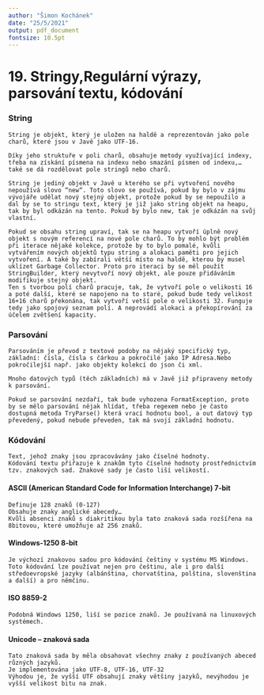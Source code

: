 ```yaml
---
author: "Šimon Kochánek"
date: "25/5/2021"
output: pdf_document
fontsize: 10.5pt
---
```


<style type="text/css">
  body{
    font-size: 10.5pt;
  }
</style>

# 19. Stringy,Regulární výrazy, parsování textu, kódování

### String

    String je objekt, který je uložen na haldě a reprezentován jako pole charů, které jsou v Javě jako UTF-16.

    Díky jeho struktuře v poli charů, obsahuje metody využívající indexy, třeba na získání písmena na indexu nebo smazání písmen od indexu,… také se dá rozdělovat pole stringů nebo charů.

    String je jediný objekt v Javě u kterého se při vytvoření nového nepoužívá slovo “new“. Toto slovo se používá, pokud by bylo v zájmu vývojáře udělat nový stejný objekt, protože pokud by se nepoužilo a dal by se to stringu text, který je již jako string objekt na heapu, tak by byl odkázán na tento. Pokud by bylo new, tak je odkázán na svůj vlastní.

    Pokud se obsahu string upraví, tak se na heapu vytvoří úplně nový objekt s novým referencí na nové pole charů. To by mohlo být problém při iterace nějaké kolekce, protože by to bylo pomalé, kvůli vytvářením nových objektů typu string a alokaci paměti pro jejich vytvoření. A také by zabírali větší místo na haldě, kterou by musel uklízet Garbage Collector. Proto pro iteraci by se měl použít StringBuilder, který nevytvoří nový objekt, ale pouze přidáváním modifikuje stejný objekt.
    Ten s tvorbou polí charů pracuje, tak, že vytvoří pole o velikosti 16 a poté další, které se napojeno na to staré, pokud bude tedy velikost 16+16 charů překonána, tak vytvoří vetší pole o velikosti 32. Funguje tedy jako spojový seznam polí. A neprovádí alokaci a překopírování za účelem zvětšení kapacity.

### Parsování

    Parsováním je převod z textové podoby na nějaký specifický typ, základní: čísla, čísla s čárkou a pokročilé jako IP Adresa.Nebo pokročilejší např. jako objekty kolekcí do json či xml.

    Mnoho datových typů (těch základních) má v Javě již připraveny metody k parsování.
    
    Pokud se parsování nezdaří, tak bude vyhozena FormatException, proto by se mělo parsování nějak hlídat, třeba regexem nebo je často dostupná metoda TryParse() která vrací hodnotu bool, a out datový typ převedený, pokud nebude převeden, tak má svojí základní hodnotu.

### Kódování

    Text, jehož znaky jsou zpracovávány jako číselné hodnoty.
    Kódování textu přiřazuje k znakům tyto číselné hodnoty prostřednictvím tzv. znakových sad. Znakové sady je často liší velikostí.

#### ASCII (American Standard Code for Information Interchange) 7-bit

    Definuje 128 znaků (0-127)
    Obsahuje znaky anglické abecedy…
    Kvůli absenci znaků s diakritikou byla tato znaková sada rozšířena na 8bitovou, které umožňuje až 256 znaků.

#### Windows-1250 8-bit

    Je výchozí znakovou sadou pro kódování češtiny v systému MS Windows.
    Toto kódování lze používat nejen pro češtinu, ale i pro další středoevropské jazyky (albánština, chorvatština, polština, slovenština a další) a pro němčinu.

#### ISO 8859-2

    Podobná Windows 1250, liší se pozice znaků. Je používaná na linuxových systémech.

#### Unicode – znaková sada

    Tato znaková sada by měla obsahovat všechny znaky z používaných abeced různých jazyků.
    Je implementována jako UTF-8, UTF-16, UTF-32
    Výhodou je, že vyšší UTF obsahují znaky většiny jazyků, nevýhodou je vyšší velikost bitu na znak.

